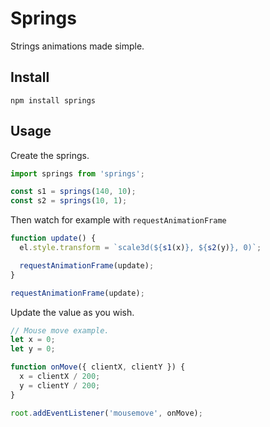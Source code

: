 # Springs

Strings animations made simple.

## Install
`npm install springs`

## Usage

Create the springs.
```js
import springs from 'springs';

const s1 = springs(140, 10);
const s2 = springs(10, 1);
```


Then watch for example with `requestAnimationFrame`

```js
function update() {
  el.style.transform = `scale3d(${s1(x)}, ${s2(y)}, 0)`;

  requestAnimationFrame(update);
}

requestAnimationFrame(update);
```

Update the value as you wish.
```js
// Mouse move example.
let x = 0;
let y = 0;

function onMove({ clientX, clientY }) {
  x = clientX / 200;
  y = clientY / 200;
}

root.addEventListener('mousemove', onMove);
```
